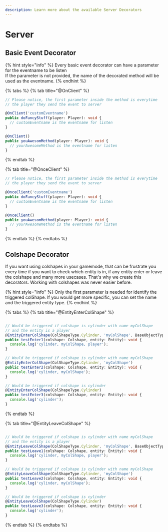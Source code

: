 ```yaml
---
description: Learn more about the available Server Decorators
---
```


# Server

## Basic Event Decorator

{% hint style="info" %}
Every basic event decorator can have a parameter for the eventname to be listen  
If the parameter is not provided, the name of the decorated method will be used as the eventname.
{% endhint %}

{% tabs %}
{% tab title="@OnClient" %}
```typescript
// Please notice, the first parameter inside the method is everytime
// the player they send the event to server

@OnClient('customEventname')
public doFancyStuff(player: Player): void {
  // customEventname is the eventname for listen
}

@OnClient()
public youAwesomMethod(player: Player): void {
  // yourAwesomeMethod is the eventname for listen
}
```
{% endtab %}

{% tab title="@OnceClient" %}
```typescript
// Please notice, the first parameter inside the method is everytime
// the player they send the event to server

@OnceClient('customEventname')
public doFancyStuff(player: Player): void {
  // customEventname is the eventname for listen
}

@OnceClient()
public youAwesomMethod(player: Player): void {
  // yourAwesomeMethod is the eventname for listen
}
```
{% endtab %}
{% endtabs %}

## Colshape Decorator

If you want using colshapes in your gamemode, that can be frustrate you every time if you want to check which entity is in, if any entity enter or leave the colshape and many more usecases. That's why we create this decorators. Working with colshapes was never easier before.

{% hint style="info" %}
Only the first parameter is needed for identify the triggered colShape. If you would get more specific, you can set the name and the triggered entity type.
{% endhint %}

{% tabs %}
{% tab title="@EntityEnterColShape" %}
```typescript

// Would be triggered if colshape is cylinder with name myColShape 
// and the entity is a player
@EntityEnterColShape(ColShapeType.Cylinder, 'myColShape', BaseObjectType.Player)
public testEnter1(colshape: Colshape, entity: Entity): void {
  console.log('cylinder, myColShape, player');
}

// Would be triggered if colshape is cylinder with name myColShape
@EntityEnterColShape(ColShapeType.Cylinder, 'myColShape')
public testEnter2(colshape: Colshape, entity: Entity): void {
  console.log('cylinder, myColShape');
}

// Would be triggered if colshape is cylinder
@EntityEnterColShape(ColShapeType.Cylinder)
public testEnter3(colshape: Colshape, entity: Entity): void {
  console.log('cylinder');
}
```
{% endtab %}

{% tab title="@EntityLeaveColShape" %}
```typescript

// Would be triggered if colshape is cylinder with name myColShape 
// and the entity is a player
@EntityLeaveColShape(ColShapeType.Cylinder, 'myColShape', BaseObjectType.Player)
public testLeave1(colshape: Colshape, entity: Entity): void {
  console.log('cylinder, myColShape, player');
}

// Would be triggered if colshape is cylinder with name myColShape
@EntityLeaveColShape(ColShapeType.Cylinder, 'myColShape')
public testLeave2(colshape: Colshape, entity: Entity): void {
  console.log('cylinder, myColShape');
}

// Would be triggered if colshape is cylinder
@EntityLeaveColShape(ColShapeType.Cylinder)
public testLeave3(colshape: Colshape, entity: Entity): void {
  console.log('cylinder');
}
```
{% endtab %}
{% endtabs %}

